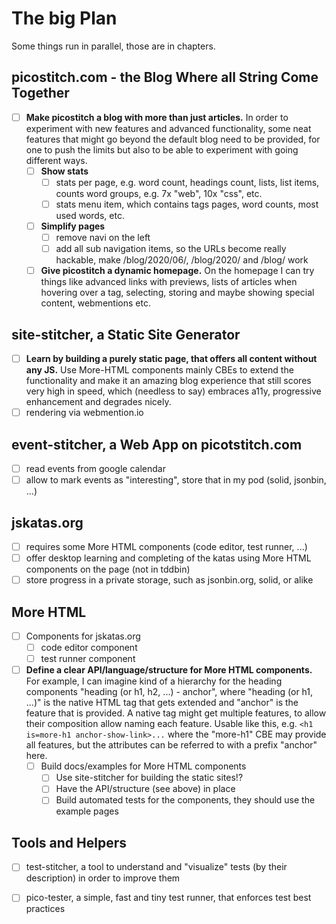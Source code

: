 # The big Plan

Some things run in parallel, those are in chapters.

## picostitch.com - the Blog Where all String Come Together
- [ ] **Make picostitch a blog with more than just articles.**
  In order to experiment with new features and advanced functionality, some neat features that
  might go beyond the default blog need to be provided, for one to push the limits but also to
  be able to experiment with going different ways.
  - [ ] **Show stats**
    - [ ] stats per page, e.g. word count, headings count, lists, list items, counts word groups, e.g. 7x "web", 10x "css", etc.
    - [ ] stats menu item, which contains tags pages, word counts, most used words, etc.   
  - [ ] **Simplify pages**
    - [ ] remove navi on the left
    - [ ] add all sub navigation items, so the URLs become really hackable, make /blog/2020/06/, /blog/2020/ and /blog/ work
  - [ ] **Give picostitch a dynamic homepage.**
    On the homepage I can try things like advanced links with previews, lists of articles when hovering
    over a tag, selecting, storing and maybe showing special content, webmentions etc. 

## site-stitcher, a Static Site Generator
- [ ] **Learn by building a purely static page, that offers all content without any JS.**
  Use More-HTML components mainly CBEs to extend the functionality and make it an amazing 
  blog experience that still scores very high in speed, which (needless to say)
  embraces a11y, progressive enhancement and degrades nicely.
- [ ] rendering via webmention.io  

## event-stitcher, a Web App on picotstitch.com
- [ ] read events from google calendar
- [ ] allow to mark events as "interesting", store that in my pod (solid, jsonbin, ...)

## jskatas.org
- [ ] requires some More HTML components (code editor, test runner, ...)
- [ ] offer desktop learning and completing of the katas using More HTML components on the page (not in tddbin)
- [ ] store progress in a private storage, such as jsonbin.org, solid, or alike

## More HTML
- [ ] Components for jskatas.org
  - [ ] code editor component
  - [ ] test runner component
- [ ] **Define a clear API/language/structure for More HTML components.**
    For example, I can imagine kind of a hierarchy for the heading components "heading (or h1, h2, ...) - anchor", where 
    "heading (or h1, ...)" is the native HTML tag that gets extended and "anchor" is the feature that is
    provided. A native tag might get multiple features, to allow their composition allow naming each feature.
    Usable like this, e.g. `<h1 is=more-h1 anchor-show-link>...` where the "more-h1" CBE may provide all
    features, but the attributes can be referred to with a prefix "anchor" here.
  - [ ] Build docs/examples for More HTML components
    - [ ] Use site-stitcher for building the static sites!?
    - [ ] Have the API/structure (see above) in place
    - [ ] Build automated tests for the components, they should use the example pages

## Tools and Helpers
- [ ] test-stitcher, a tool to understand and "visualize" tests (by their description)
  in order to improve them
- [ ] pico-tester, a simple, fast and tiny test runner, that enforces test best practices

       